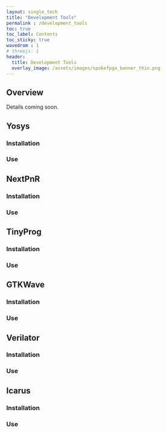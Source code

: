 ```yaml
---
layout: single_tech
title: "Development Tools"
permalink : /development_tools
toc: true
toc_label: Contents
toc_sticky: true
wavedrom : 1
# threejs: 1
header:
  title: Development Tools
  overlay_image: /assets/images/spokefpga_banner_thin.png
---
```


## Overview

Details coming soon.

## Yosys

### Installation

### Use

## NextPnR

### Installation

### Use

## TinyProg

### Installation

### Use

## GTKWave

### Installation

### Use

## Verilator

### Installation

### Use

## Icarus

### Installation

### Use

